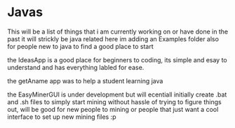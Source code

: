 # Javas
This will be a list of things that i am currently working on or have done in the past
it will strickly be java related here
im adding an Examples folder also for people new to java to find a good place to start

the IdeasApp is a good place for beginners to coding, its simple and esay to understand and has everything labled for ease.

the getAname app was to help a student learning java

the EasyMinerGUI is under development but will ecentiall initially create .bat and .sh files to simply start mining without hassle of trying to figure things out, will be good for new people to mining or people that just want a cool interface to set up new mining files :p
